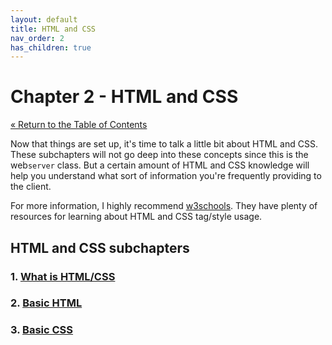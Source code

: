 ```yaml
---
layout: default
title: HTML and CSS
nav_order: 2
has_children: true
---
```


# Chapter 2 - HTML and CSS

[&laquo; Return to the Table of Contents](../index.md)

Now that things are set up, it's time to talk a little bit about HTML and CSS. These subchapters will not go deep into these concepts since this is the web`server` class. But a certain amount of HTML and CSS knowledge will help you understand what sort of information you're frequently providing to the client.

For more information, I highly recommend [w3schools](https://www.w3schools.com/). They have plenty of resources for learning about HTML and CSS tag/style usage.

## HTML and CSS subchapters

### 1. [What is HTML/CSS](whatisHTML.md)


### 2. [Basic HTML](htmlTags.md)


### 3. [Basic CSS](CSSstart.md)